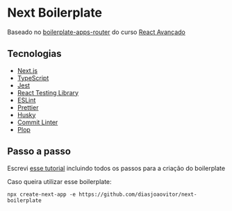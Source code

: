 # Next Boilerplate

Baseado no [boilerplate-apps-router](https://github.com/React-Avancado/boilerplate-apps-router) do curso [React Avançado](https://reactavancado.com.br/)

## Tecnologias

- [Next.js](https://nextjs.org/)
- [TypeScript](https://www.typescriptlang.org/)
- [Jest](https://jestjs.io/pt-BR/)
- [React Testing Library](https://testing-library.com/docs/react-testing-library/intro/)
- [ESLint](https://eslint.org/)
- [Prettier](https://prettier.io/)
- [Husky](https://typicode.github.io/husky/)
- [Commit Linter](https://www.npmjs.com/package/git-commit-msg-linter)
- [Plop](https://plopjs.com/documentation/)

## Passo a passo

Escrevi [esse tutorial](https://www.tabnews.com.br/diasjoaovitor/tutorial-como-criar-um-boilerplate-para-projetos-com-next-js) incluindo todos os passos para a criação do boilerplate

Caso queira utilizar esse boilerplate:

```
npx create-next-app -e https://github.com/diasjoaovitor/next-boilerplate
```
